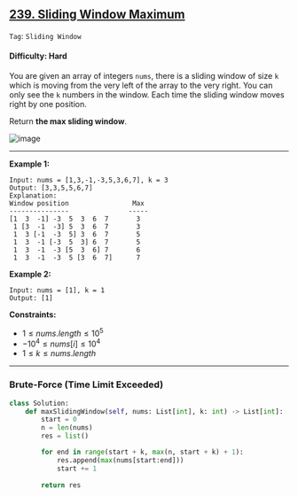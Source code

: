 ## [239. Sliding Window Maximum](https://leetcode.com/problems/sliding-window-maximum/)

```Tag```: ```Sliding Window```

#### Difficulty: Hard

You are given an array of integers ```nums```, there is a sliding window of size ```k``` which is moving from the very left of the array to the very right. You can only see the ```k``` numbers in the window. Each time the sliding window moves right by one position.

Return __the max sliding window__.

![image](https://github.com/quananhle/Python/assets/35042430/db529708-b29f-48a2-afc1-54a017f46efd)

---
 
__Example 1:__
```
Input: nums = [1,3,-1,-3,5,3,6,7], k = 3
Output: [3,3,5,5,6,7]
Explanation: 
Window position                Max
---------------               -----
[1  3  -1] -3  5  3  6  7       3
 1 [3  -1  -3] 5  3  6  7       3
 1  3 [-1  -3  5] 3  6  7       5
 1  3  -1 [-3  5  3] 6  7       5
 1  3  -1  -3 [5  3  6] 7       6
 1  3  -1  -3  5 [3  6  7]      7
```

__Example 2:__
```
Input: nums = [1], k = 1
Output: [1]
```

__Constraints:__

- $1 \le nums.length \le 10^{5}$
- $-10^{4} \le nums[i] \le 10^{4}$
- $1 \le k \le nums.length$

---

### Brute-Force (Time Limit Exceeded)

```Python
class Solution:
    def maxSlidingWindow(self, nums: List[int], k: int) -> List[int]:
        start = 0
        n = len(nums)
        res = list()

        for end in range(start + k, max(n, start + k) + 1):
            res.append(max(nums[start:end]))
            start += 1
        
        return res
```
